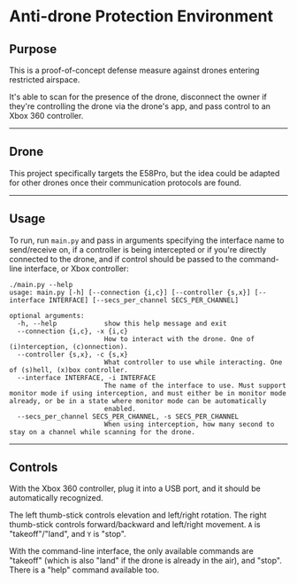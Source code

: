 # Anti-drone Protection Environment

## Purpose

This is a proof-of-concept defense measure against drones entering restricted airspace.

It's able to scan for the presence of the drone, disconnect the owner if they're controlling the drone via the drone's
app, and pass control to an Xbox 360 controller.

***

## Drone

This project specifically targets the E58Pro, but the idea could be adapted for other drones once their communication
protocols are found.

***

## Usage

To run, run `main.py` and pass in arguments specifying the interface name to send/receive on, if a controller is being
intercepted or if you're directly connected to the drone, and if control should be passed to the command-line interface,
or Xbox controller:

    ./main.py --help
    usage: main.py [-h] [--connection {i,c}] [--controller {s,x}] [--interface INTERFACE] [--secs_per_channel SECS_PER_CHANNEL]
    
    optional arguments:
      -h, --help            show this help message and exit
      --connection {i,c}, -x {i,c}
                            How to interact with the drone. One of (i)nterception, (c)onnection).
      --controller {s,x}, -c {s,x}
                            What controller to use while interacting. One of (s)hell, (x)box controller.
      --interface INTERFACE, -i INTERFACE
                            The name of the interface to use. Must support monitor mode if using interception, and must either be in monitor mode already, or be in a state where monitor mode can be automatically
                            enabled.
      --secs_per_channel SECS_PER_CHANNEL, -s SECS_PER_CHANNEL
                            When using interception, how many second to stay on a channel while scanning for the drone.

***

## Controls

With the Xbox 360 controller, plug it into a USB port, and it should be automatically recognized.

The left thumb-stick controls elevation and left/right rotation.
The right thumb-stick controls forward/backward and left/right movement. `A` is "takeoff"/"land", and `Y` is "stop".

With the command-line interface, the only available commands are "takeoff" (which is also "land" if the drone is already
in the air), and "stop". There is a "help" command available too.

